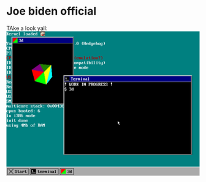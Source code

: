 # Joe biden official
TAke a look yall:
![Screenshot of LemonOS showing off the 3D rendering capabilities.](lemonos3d.png)
